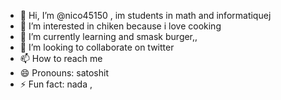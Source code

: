 - 👋 Hi, I’m @nico45150 , im students in math and informatiquej
- 👀 I’m interested in chiken because i love cooking
- 🌱 I’m currently learning and smask burger,,
- 💞️ I’m looking to collaborate on twitter
- 📫 How to reach me 
- 😄 Pronouns: satoshit
- ⚡ Fun fact: nada ,
<!---
nico45150/nico45150 is a ✨ special ✨ repository because its `README.md` (this file) appears on your GitHub profile.
You can click the Preview link to take a look at your changes.
--->
